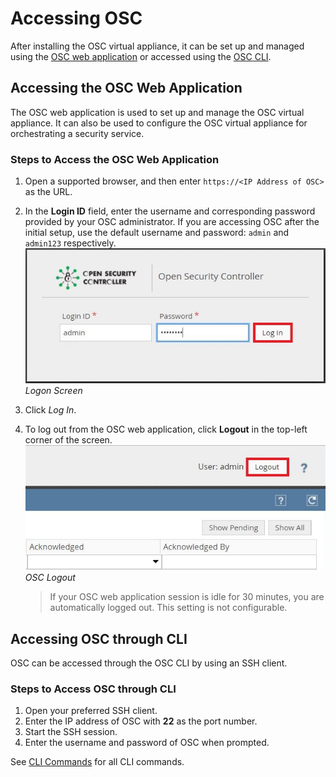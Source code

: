 # Accessing OSC
After installing the OSC virtual appliance, it can be set up and managed using the [OSC web application](#accessing-the-osc-web-application) or accessed using the [OSC CLI](#accessing-osc-through-cli).

## Accessing the OSC Web Application
The OSC web application is used to set up and manage the OSC virtual appliance. It can also be used to configure the OSC virtual appliance for orchestrating a security service.

### Steps to Access the OSC Web Application
1. Open a supported browser, and then enter `https://<IP Address of OSC>` as the URL.
2. In the **Login ID** field, enter the username and corresponding password provided by your OSC administrator.
If you are accessing OSC after the initial setup, use the default username and password: `admin` and `admin123` respectively.  
![](./images/osc_web_login.jpg)  
*Logon Screen*
3. Click *Log In*.
4. To log out from the OSC web application, click **Logout** in the top-left corner of the screen.  
![](./images/osc_web_logout.jpg)  
*OSC Logout*

	>If your OSC web application session is idle for 30 minutes, you are automatically logged out. This setting is not configurable.

## Accessing OSC through CLI
OSC can be accessed through the OSC CLI by using an SSH client.

### Steps to Access OSC through CLI
1. Open your preferred SSH client.
2. Enter the IP address of OSC with **22** as the port number.
3. Start the SSH session.
4. Enter the username and password of OSC when prompted.

See [CLI Commands](../references/cli.md) for all CLI commands.

